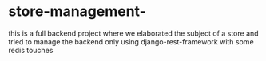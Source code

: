 # store-management-
this is a full backend project where we elaborated the subject of a store and tried to manage the backend only using django-rest-framework with some redis touches

